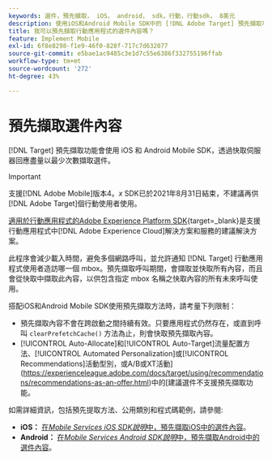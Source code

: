 ```yaml
---
keywords: 選件，預先擷取， iOS， android， sdk，行動，行動sdk， 8美元
description: 使用iOS和Android Mobile SDK中的 [!DNL Adobe Target] 預先擷取功能，透過快取伺服器回應，儘量以最少次數擷取選件。
title: 我可以預先擷取行動應用程式的選件內容嗎？
feature: Implement Mobile
exl-id: 6f8e8298-f1e9-46f0-828f-717c7d632077
source-git-commit: e5bae1ac9485c3e1d7c55e6386f332755196ffab
workflow-type: tm+mt
source-wordcount: '272'
ht-degree: 43%

---
```


# 預先擷取選件內容

[!DNL Target] 預先擷取功能會使用 iOS 和 Android Mobile SDK，透過快取伺服器回應盡量以最少次數擷取選件。

>[!IMPORTANT]
>
>支援[!DNL Adobe Mobile]版本4。*x* SDK已於2021年8月31日結束，不建議再供[!DNL Adobe Target]個行動使用者使用。
>
>[適用於行動應用程式的Adobe Experience Platform SDK](https://developer.adobe.com/client-sdks/documentation/){target=_blank}是支援行動應用程式中[!DNL Adobe Experience Cloud]解決方案和服務的建議解決方案。

此程序會減少載入時間，避免多個網路呼叫，並允許通知 [!DNL Target] 行動應用程式使用者造訪哪一個 mbox。預先擷取呼叫期間，會擷取並快取所有內容，而且會從快取中擷取此內容，以供包含指定 mbox 名稱之快取內容的所有未來呼叫使用。

搭配iOS和Android Mobile SDK使用預先擷取方法時，請考量下列限制：

* 預先擷取內容不會在跨啟動之間持續有效。只要應用程式仍然存在，或直到呼叫 `clearPrefetchCache()` 方法為止，則會快取預先擷取內容。
* [!UICONTROL Auto-Allocate]和[!UICONTROL Auto-Target]流量配置方法、[!UICONTROL Automated Personalization]或[!UICONTROL Recommendations]活動型別，或A/B或XT活動](https://experienceleague.adobe.com/docs/target/using/recommendations/recommendations-as-an-offer.html)中的[建議選件不支援預先擷取功能。

如需詳細資訊，包括預先提取方法、公用類別和程式碼範例，請參閱:

* **iOS：** [在&#x200B;*Mobile Services iOS SDK說明*&#x200B;中，預先擷取iOS中的選件內容](https://experienceleague.adobe.com/docs/mobile-services/ios/target-ios/c-mob-target-prefetch-ios.html)。
* **Android：** [在&#x200B;*Mobile Services Android SDK說明*&#x200B;中，預先擷取Android中的選件內容](https://experienceleague.adobe.com/docs/mobile-services/android/target-android/c-mob-target-prefetch-android.html)。
